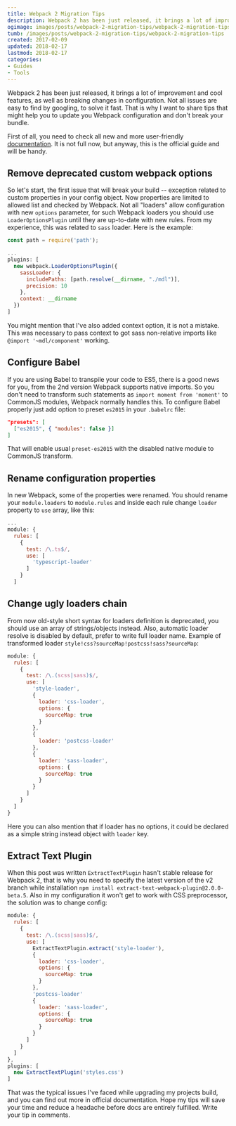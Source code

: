 ```yaml
---
title: Webpack 2 Migration Tips
description: Webpack 2 has been just released, it brings a lot of improvement and cool features, as well as breaking changes in configuration.
ogimage: images/posts/webpack-2-migration-tips/webpack-2-migration-tips-og.jpg
tumb: /images/posts/webpack-2-migration-tips/webpack-2-migration-tips
created: 2017-02-09
updated: 2018-02-17
lastmod: 2018-02-17
categories:
- Guides
- Tools
---
```

Webpack 2 has been just released, it brings a lot of improvement and cool features, as well as breaking changes in configuration. Not all issues are easy to find by googling, to solve it fast. That is why I want to share tips that might help you to update you Webpack configuration and don't break your bundle.

First of all, you need to check all new and more user-friendly [documentation](https://webpack.js.org/configuration/). It is not full now, but anyway, this is the official guide and will be handy.

## Remove deprecated custom webpack options
So let's start, the first issue that will break your build -- exception related to custom properties in your config object. Now properties are limited to allowed list and checked by Webpack. Not all "loaders" allow configuration with new `options` parameter, for such Webpack loaders you should use `LoaderOptionsPlugin` until they are up-to-date with new rules. From my experience, this was related to `sass` loader. Here is the example:

```js
const path = require('path');

...
plugins: [
  new webpack.LoaderOptionsPlugin({
    sassLoader: {
      includePaths: [path.resolve(__dirname, "./mdl")],
      precision: 10
    },
    context: __dirname
  })
]
```

You might mention that I've also added context option, it is not a mistake. This was necessary to pass context to got sass non-relative imports like `@import '~mdl/component'` working.

## Configure Babel
If you are using Babel to transpile your code to ES5, there is a good news for you, from the 2nd version Webpack supports native imports. So you don't need to transform such statements as `import moment from 'moment'` to CommonJS modules, Webpack normally handles this. To configure Babel properly just add option to preset `es2015` in your `.babelrc` file:

```json
"presets": [
  ["es2015", { "modules": false }]
]
```

That will enable usual `preset-es2015` with the disabled native module to CommonJS transform.

## Rename configuration properties
In new Webpack, some of the properties were renamed. You should rename your `module.loaders` to `module.rules` and inside each rule change `loader` property to `use` array, like this:

```js
...
module: {
  rules: [
    {
      test: /\.ts$/,
      use: [
        'typescript-loader'
      ]
    }
  ]
```

## Change ugly loaders chain
From now old-style short syntax for loaders definition is deprecated, you should use an array of strings/objects instead. Also, automatic loader resolve is disabled by default, prefer to write full loader name. Example of transformed loader `style!css?sourceMap!postcss!sass?sourceMap`:

```js
module: {
  rules: [
    {
      test: /\.(scss|sass)$/,
      use: [
        'style-loader',
        {
          loader: 'css-loader',
          options: {
            sourceMap: true
          }
        },
        {
          loader: 'postcss-loader'
        },
        {
          loader: 'sass-loader',
          options: {
            sourceMap: true
          }
        }
      ]
    }
  ]
}
```

Here you can also mention that if loader has no options, it could be declared as a simple string instead object with `loader` key.

## Extract Text Plugin
When this post was written `ExtractTextPlugin` hasn't stable release for Webpack 2, that is why you need to specify the latest version of the v2 branch while installation `npm install extract-text-webpack-plugin@2.0.0-beta.5`. Also in my configuration it won't get to work with CSS preprocessor, the solution was to change config:

```js
module: {
  rules: [
    {
      test: /\.(scss|sass)$/,
      use: [
        ExtractTextPlugin.extract('style-loader'),
        {
          loader: 'css-loader',
          options: {
            sourceMap: true
          }
        },
        'postcss-loader'
        {
          loader: 'sass-loader',
          options: {
            sourceMap: true
          }
        }
      ]
    }
  ]
},
plugins: [
  new ExtractTextPlugin('styles.css')
]
```

That was the typical issues I've faced while upgrading my projects build, and you can find out more in official documentation. Hope my tips will save your time and reduce a headache before docs are entirely fulfilled. Write your tip in comments.
